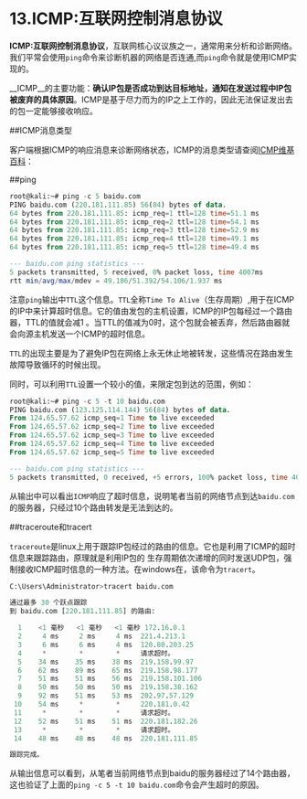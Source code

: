 # 13.ICMP:互联网控制消息协议

  __ICMP:互联网控制消息协议__，互联网核心议议族之一，通常用来分析和诊断网络。我们平常会使用<code>ping</code>命令来诊断机器的网络是否连通,而<code>ping</code>命令就是使用ICMP实现的。
  
  __ICMP__的主要功能：__确认IP包是否成功到达目标地址，通知在发送过程中IP包被废弃的具体原因__。ICMP是基于尽力而为的IP之上工作的，因此无法保证发出去的包一定能够接收响应。

  
##ICMP消息类型

  客户端根据ICMP的响应消息来诊断网络状态，ICMP的消息类型请查阅<a href="http://zh.wikipedia.org/zh/ICMP" target="_blank">ICMP维基百科</a>：
  
##ping

```sql
root@kali:~# ping -c 5 baidu.com
PING baidu.com (220.181.111.85) 56(84) bytes of data.
64 bytes from 220.181.111.85: icmp_req=1 ttl=128 time=51.1 ms
64 bytes from 220.181.111.85: icmp_req=2 ttl=128 time=54.1 ms
64 bytes from 220.181.111.85: icmp_req=3 ttl=128 time=52.9 ms
64 bytes from 220.181.111.85: icmp_req=4 ttl=128 time=49.1 ms
64 bytes from 220.181.111.85: icmp_req=5 ttl=128 time=49.4 ms

--- baidu.com ping statistics ---
5 packets transmitted, 5 received, 0% packet loss, time 4007ms
rtt min/avg/max/mdev = 49.186/51.392/54.106/1.937 ms
```

  注意``ping``输出中``TTL``这个信息。``TTL``全称``Time To Alive``（生存周期）,用于在ICMP的IP中来计算超时信息。它的值由发包的主机设置，ICMP的IP包每经过一个路由器，TTL的值就会减1 。当TTL的值减为0时，这个包就会被丢弃，然后路由器就会向源主机发送一个ICMP的超时信息。
  
  ``TTL``的出现主要是为了避免IP包在网络上永无休止地被转发，这些情况在路由发生故障导致循环的时候出现。
  
  同时，可以利用``TTL``设置一个较小的值，来限定包到达的范围，例如：

```sql
root@kali:~# ping -c 5 -t 10 baidu.com
PING baidu.com (123.125.114.144) 56(84) bytes of data.
From 124.65.57.62 icmp_seq=1 Time to live exceeded
From 124.65.57.62 icmp_seq=2 Time to live exceeded
From 124.65.57.62 icmp_seq=3 Time to live exceeded
From 124.65.57.62 icmp_seq=4 Time to live exceeded
From 124.65.57.62 icmp_seq=5 Time to live exceeded

--- baidu.com ping statistics ---
5 packets transmitted, 0 received, +5 errors, 100% packet loss, time 4008ms
```

   从输出中可以看出``ICMP``响应了超时信息，说明笔者当前的网络节点到达``baidu.com``的服务器，只经过10个路由转发是无法到达的。
  
##traceroute和tracert
  
  ``traceroute``是linux上用于跟踪IP包经过的路由的信息。它也是利用了ICMP的超时信息来跟踪路由，原理就是利用IP包的
生存周期依次递增的同时发送UDP包，强制接收ICMP超时信息的一种方法。在windows在，该命令为``tracert``。

```sql
C:\Users\Administrator>tracert baidu.com

通过最多 30 个跃点跟踪
到 baidu.com [220.181.111.85] 的路由:

  1    <1 毫秒   <1 毫秒   <1 毫秒 172.16.0.1
  2     4 ms     2 ms     4 ms  221.4.213.1
  3     6 ms     6 ms     4 ms  120.80.203.25
  4     *        *        *     请求超时。
  5    34 ms    35 ms    38 ms  219.158.99.97
  6    62 ms    89 ms    65 ms  219.158.98.177
  7    51 ms    51 ms    56 ms  219.158.101.106
  8    50 ms    50 ms    50 ms  219.158.38.162
  9    92 ms    51 ms    53 ms  202.97.57.129
 10    54 ms     *        *     220.181.0.42
 11     *        *        *     请求超时。
 12    52 ms    51 ms    51 ms  220.181.182.26
 13     *        *        *     请求超时。
 14    48 ms    48 ms    48 ms  220.181.111.85

跟踪完成。
```
 
 从输出信息可以看到，从笔者当前网络节点到baidu的服务器经过了14个路由器，这也验证了上面的``ping -c 5 -t 10 baidu.com``命令会产生超时的原因。
